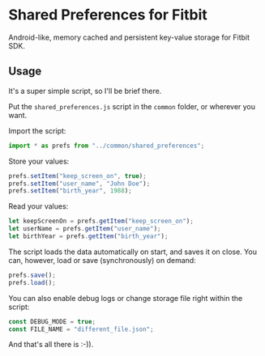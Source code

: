 # Shared Preferences for Fitbit
Android-like, memory cached and persistent key-value storage for Fitbit SDK.

## Usage
It's a super simple script, so I'll be brief there.

Put the `shared_preferences.js` script in the `common` folder, or wherever you want.

Import the script:
```javascript
import * as prefs from "../common/shared_preferences";
```

Store your values:
```javascript
prefs.setItem("keep_screen_on", true);
prefs.setItem("user_name", "John Doe");
prefs.setItem("birth_year", 1988);
```

Read your values:
```javascript
let keepScreenOn = prefs.getItem("keep_screen_on");
let userName = prefs.getItem("user_name");
let birthYear = prefs.getItem("birth_year");
```

The script loads the data automatically on start, and saves it on close. You can, however, load or save (synchronously) on demand:
```javascript
prefs.save();
prefs.load();
```

You can also enable debug logs or change storage file right within the script:
```javascript
const DEBUG_MODE = true;
const FILE_NAME = "different_file.json";
```

And that's all there is :-)).
